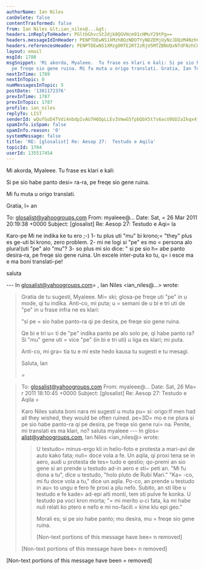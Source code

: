 ```yaml
---
authorName: Ian Niles
canDelete: false
contentTrasformed: false
from: Ian Niles &lt;ian_niles@...&gt;
headers.inReplyToHeader: PGltbGhvcSt2djk0QGVHcm91cHMuY29tPg==
headers.messageIdInHeader: PENPTDEwNS1XMzhBQzNDOTYyNDZEMjUyNzJDQzM4NzhCQjgwQHBoeC5nYmw+
headers.referencesHeader: PENPTDEwNS1XMzg0RTE2RTIzRjU5MTZBNUQxNTdFNzhCQjgwQHBoeC5nYmw+LDxpbWxob3ErdnY5NEBlR3JvdXBzLmNvbT4=
layout: email
msgId: 1788
msgSnippet: 'Mi akorda, Myaleee.  Tu frase es klari e kali: Si pe sio habe panto desira-ra,
  pe freqe sio gene ruina. Mi fu muta u origo translati. Gratia, Ian To:'
nextInTime: 1789
nextInTopic: 0
numMessagesInTopic: 5
postDate: '1301172376'
prevInTime: 1787
prevInTopic: 1787
profile: ian_niles
replyTo: LIST
senderId: wQufGoD4TVdi4nbdpIvAU7H6DpLLEv3VmwG5fpbQbX5t7s6acU9bD2aIkqx4j50TGOGM9ZjAflAQGSK8yjihdd4ujIkOXtZd
spamInfo.isSpam: false
spamInfo.reason: '0'
systemMessage: false
title: 'RE: [glosalist] Re: Aesop 27:  Testudo e Aqila'
topicId: 1784
userId: 135517454
---
```



Mi akorda, Myaleee.  Tu frase es klari e kali:
 
Si pe sio habe panto desi=
ra-ra, pe freqe sio gene ruina.
 
Mi fu muta u origo translati.
 
Gratia,
I=
an

 
 


To: glosalist@yahoogroups.com
From: myaleee@...
Date: Sat, =
26 Mar 2011 20:19:38 +0000
Subject: [glosalist] Re: Aesop 27: Testudo e Aqi=
la


  



Karo-pe
Mi ne indika ke tu ero ;-)
1- tu plus uti "mu" bi krono;=
 "they" plus es ge-uti bi krono, zero problem.
2- mi ne logi si "pe" es mo =
persona alo plura!(uti "pe" alo "mu"?
3- so plus mi sio dice:
" si pe sio h=
abe panto desira-ra, pe freqe sio gene ruina.
Un excele inter-puta ko tu, q=
i esce ma e ma boni translati-pe!

saluta

--- In glosalist@yahoogroups.com=
, Ian Niles <ian_niles@...> wrote:
>
> 
> Gratia de tu sugesti, Myaleee. Mi=
 ski; glosa-pe freqe uti "pe" in u mode, qi tu indika. Anti-co, mi puta; u =
semani de u bi e tri uti de "pe" in u frase infra ne es klari:
> 
> "si pe =
sio habe panto-ra qi pe desira, pe freqe sio gene ruina.
> 
> Qe bi e tri u=
ti de "pe" indika panto pe alo solo pe, qi habe panto ra? Si "mu" gene uti =
vice "pe" (in bi e tri uti) u liga es klari; mi puta. 
> 
> Anti-co, mi gra=
tia tu e mi este hedo kausa tu sugesti e tu mesagi.
> 
> Saluta,
> Ian
> 
>=
 
> 
> To: glosalist@yahoogroups.com
> From: myaleee@...
> Date: Sat, 26 Ma=
r 2011 18:10:45 +0000
> Subject: [glosalist] Re: Aesop 27: Testudo e Aqila
=
> 
> 
> 
> 
> 
> 
> Karo Niles 
> saluta
> boni nara
> mi sugesti u muta pu=
si:
> origo:If men had all they wished, they would be often ruined.
> pe=3D=
mo e ne plura
> si pe sio habe panto-ra qi pe desira, pe freqe sio gene rui=
na. Penite, mi translati es ma klari, no?
> saluta
> myaleee 
> --- In glos=
alist@yahoogroups.com, Ian Niles <ian_niles@> wrote:
> >
> > 
> > U testudo=
 minus-ergo kli in helio-foto e protesta a mari-avi de auto kako fata; nuli=
 doce vola a fe. Un aqila, qi proxi tena se in aero, audi u protesta de tes=
tudo e qestio; qo-premi an sio gene si an prende u testudo ad-in aero e sti=
 peti an. "Mi fu dona a tu", dice u testudo, "holo pluto de Rubi Mari." "Ka=
-co, mi fu doce vola a tu," dice un aqila. Po-co, an prende u testudo in au=
to ungu e fero fe proxi a plu nefo. Subito, an sti libe u testudo e fe kade=
 ad-epi alti monti, tem sti pulve fe konka. U testudo pa voci kron morta; "=
mi merito u-ci fata, ka mi habe nuli relati ko ptero e nefo e mi no-facili =
kine klu epi geo."
> > 
> > Morali es; si pe sio habe panto; mu desira, mu =
freqe sio gene ruina. 
> > 
> > [Non-text portions of this message have bee=
n removed]
> >
> 
> 
> 
> 
> 
> [Non-text portions of this message have bee=
n removed]
>



 		 	   		  

[Non-text portions of this message have been =
removed]


